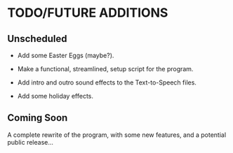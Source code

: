 # TODO/FUTURE ADDITIONS

## Unscheduled

- Add some Easter Eggs (maybe?).

- Make a functional, streamlined, setup script for the program.

- Add intro and outro sound effects to the Text-to-Speech files.

- Add some holiday effects.

## Coming Soon

A complete rewrite of the program, with some new features, and a potential public release...
